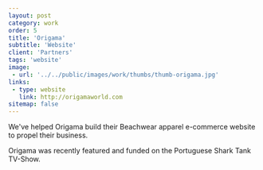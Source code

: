 ```yaml
---
layout: post
category: work
order: 5
title: 'Origama'
subtitle: 'Website'
client: 'Partners'
tags: 'website'
image:
 - url: '../../public/images/work/thumbs/thumb-origama.jpg'
links:
 - type: website
   link: http://origamaworld.com
sitemap: false
---
```


We've helped Origama build their Beachwear apparel e-commerce website to propel their business.

Origama was recently featured and funded on the Portuguese Shark Tank TV-Show.

